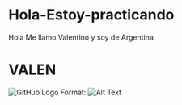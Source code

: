 # Hola-Estoy-practicando
Hola
Me llamo Valentino y soy de Argentina
# VALEN
![GitHub Logo](/images/logo.png)
Format: ![Alt Text](url)
